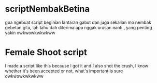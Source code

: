 # scriptNembakBetina
gua ngebuat script beginian lantaran gabut dan juga sekalian mo nembak gebetan gitu, lah tahu dah 
diterima apa nggak urusan nanti , yang penting yakin owkwowkwkwkww 



# Female Shoot script
I made a script like this because I got it and I also shot the crush, I know whether it's been accepted or not, what's important is sure owkwowkwkwkww
